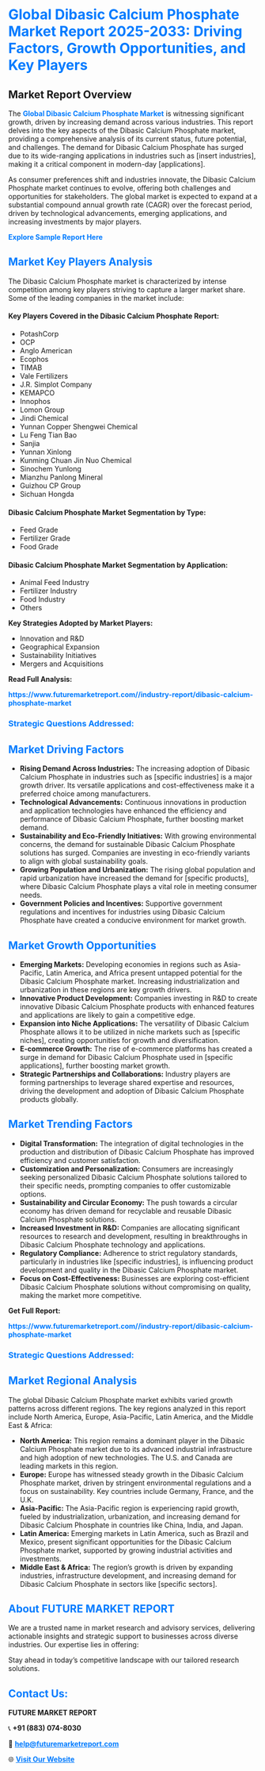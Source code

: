 <h1 style="color: #007BFF;">Global Dibasic Calcium Phosphate Market Report 2025-2033: Driving Factors, Growth Opportunities, and Key Players</h1>

<section id="overview">
<h2>Market Report Overview</h2>
<p>The <a href="https://www.futuremarketreport.com//industry-report/dibasic-calcium-phosphate-market" style="color: #007BFF; text-decoration: none;"><strong>Global Dibasic Calcium Phosphate Market</strong></a> is witnessing significant growth, driven by increasing demand across various industries. This report delves into the key aspects of the Dibasic Calcium Phosphate market, providing a comprehensive analysis of its current status, future potential, and challenges. The demand for Dibasic Calcium Phosphate has surged due to its wide-ranging applications in industries such as [insert industries], making it a critical component in modern-day [applications].</p>
<p>As consumer preferences shift and industries innovate, the Dibasic Calcium Phosphate market continues to evolve, offering both challenges and opportunities for stakeholders. The global market is expected to expand at a substantial compound annual growth rate (CAGR) over the forecast period, driven by technological advancements, emerging applications, and increasing investments by major players.</p>
</section>

<section id="overview">
<p><a href="https://www.futuremarketreport.com//request-sample/reportId=89813" style="color: #007BFF; text-decoration: none;"><strong>Explore Sample Report Here</strong></a></p>
</section>

<section id="key-players">
<h2 style="color: #007BFF;">Market Key Players Analysis</h2>
<p>The Dibasic Calcium Phosphate market is characterized by intense competition among key players striving to capture a larger market share. Some of the leading companies in the market include:</p>
<h4>Key Players Covered in the Dibasic Calcium Phosphate Report:</h4>
<ul><li>PotashCorp</li><li>OCP</li><li>Anglo American</li><li>Ecophos</li><li>TIMAB</li><li>Vale Fertilizers</li><li>J.R. Simplot Company</li><li>KEMAPCO</li><li>Innophos</li><li>Lomon Group</li><li>Jindi Chemical</li><li>Yunnan Copper Shengwei Chemical</li><li>Lu Feng Tian Bao</li><li>Sanjia</li><li>Yunnan Xinlong</li><li>Kunming Chuan Jin Nuo Chemical</li><li>Sinochem Yunlong</li><li>Mianzhu Panlong Mineral</li><li>Guizhou CP Group</li><li>Sichuan Hongda</li></ul>
<h4>Dibasic Calcium Phosphate Market Segmentation by Type:</h4>
<ul><li>Feed Grade</li><li>Fertilizer Grade</li><li>Food Grade</li></ul>

<h4>Dibasic Calcium Phosphate Market Segmentation by Application:</h4>
<ul><li>Animal Feed Industry</li><li>Fertilizer Industry</li><li>Food Industry</li><li>Others</li></ul>
<p><strong>Key Strategies Adopted by Market Players:</strong></p>
<ul>
<li>Innovation and R&D</li>
<li>Geographical Expansion</li>
<li>Sustainability Initiatives</li>
<li>Mergers and Acquisitions</li>
</ul>
</section>

<section>
<p><strong>Read Full Analysis: </strong></p><a href="https://www.futuremarketreport.com//industry-report/dibasic-calcium-phosphate-market" style="color: #007BFF; text-decoration: none;"><strong>https://www.futuremarketreport.com//industry-report/dibasic-calcium-phosphate-market</strong></a>
<h3 style="color: #007BFF;">Strategic Questions Addressed:</h3>
</section>

<section id="driving-factors">
<h2 style="color: #007BFF;">Market Driving Factors</h2>
<ul>
<li><strong>Rising Demand Across Industries:</strong> The increasing adoption of Dibasic Calcium Phosphate in industries such as [specific industries] is a major growth driver. Its versatile applications and cost-effectiveness make it a preferred choice among manufacturers.</li>
<li><strong>Technological Advancements:</strong> Continuous innovations in production and application technologies have enhanced the efficiency and performance of Dibasic Calcium Phosphate, further boosting market demand.</li>
<li><strong>Sustainability and Eco-Friendly Initiatives:</strong> With growing environmental concerns, the demand for sustainable Dibasic Calcium Phosphate solutions has surged. Companies are investing in eco-friendly variants to align with global sustainability goals.</li>
<li><strong>Growing Population and Urbanization:</strong> The rising global population and rapid urbanization have increased the demand for [specific products], where Dibasic Calcium Phosphate plays a vital role in meeting consumer needs.</li>
<li><strong>Government Policies and Incentives:</strong> Supportive government regulations and incentives for industries using Dibasic Calcium Phosphate have created a conducive environment for market growth.</li>
</ul>
</section>

<section id="growth-opportunities">
<h2 style="color: #007BFF;">Market Growth Opportunities</h2>
<ul>
<li><strong>Emerging Markets:</strong> Developing economies in regions such as Asia-Pacific, Latin America, and Africa present untapped potential for the Dibasic Calcium Phosphate market. Increasing industrialization and urbanization in these regions are key growth drivers.</li>
<li><strong>Innovative Product Development:</strong> Companies investing in R&D to create innovative Dibasic Calcium Phosphate products with enhanced features and applications are likely to gain a competitive edge.</li>
<li><strong>Expansion into Niche Applications:</strong> The versatility of Dibasic Calcium Phosphate allows it to be utilized in niche markets such as [specific niches], creating opportunities for growth and diversification.</li>
<li><strong>E-commerce Growth:</strong> The rise of e-commerce platforms has created a surge in demand for Dibasic Calcium Phosphate used in [specific applications], further boosting market growth.</li>
<li><strong>Strategic Partnerships and Collaborations:</strong> Industry players are forming partnerships to leverage shared expertise and resources, driving the development and adoption of Dibasic Calcium Phosphate products globally.</li>
</ul>
</section>

<section id="trending-factors">
<h2 style="color: #007BFF;">Market Trending Factors</h2>
<ul>
<li><strong>Digital Transformation:</strong> The integration of digital technologies in the production and distribution of Dibasic Calcium Phosphate has improved efficiency and customer satisfaction.</li>
<li><strong>Customization and Personalization:</strong> Consumers are increasingly seeking personalized Dibasic Calcium Phosphate solutions tailored to their specific needs, prompting companies to offer customizable options.</li>
<li><strong>Sustainability and Circular Economy:</strong> The push towards a circular economy has driven demand for recyclable and reusable Dibasic Calcium Phosphate solutions.</li>
<li><strong>Increased Investment in R&D:</strong> Companies are allocating significant resources to research and development, resulting in breakthroughs in Dibasic Calcium Phosphate technology and applications.</li>
<li><strong>Regulatory Compliance:</strong> Adherence to strict regulatory standards, particularly in industries like [specific industries], is influencing product development and quality in the Dibasic Calcium Phosphate market.</li>
<li><strong>Focus on Cost-Effectiveness:</strong> Businesses are exploring cost-efficient Dibasic Calcium Phosphate solutions without compromising on quality, making the market more competitive.</li>
</ul>
</section>

<section>
<p><strong>Get Full Report: </strong></p><a href="https://www.futuremarketreport.com//industry-report/dibasic-calcium-phosphate-market" style="color: #007BFF; text-decoration: none;"><strong>https://www.futuremarketreport.com//industry-report/dibasic-calcium-phosphate-market</strong></a>
<h3 style="color: #007BFF;">Strategic Questions Addressed:</h3>
</section>


<section id="regional-analysis">
<h2 style="color: #007BFF;">Market Regional Analysis</h2>
<p>The global Dibasic Calcium Phosphate market exhibits varied growth patterns across different regions. The key regions analyzed in this report include North America, Europe, Asia-Pacific, Latin America, and the Middle East & Africa:</p>
<ul>
<li><strong>North America:</strong> This region remains a dominant player in the Dibasic Calcium Phosphate market due to its advanced industrial infrastructure and high adoption of new technologies. The U.S. and Canada are leading markets in this region.</li>
<li><strong>Europe:</strong> Europe has witnessed steady growth in the Dibasic Calcium Phosphate market, driven by stringent environmental regulations and a focus on sustainability. Key countries include Germany, France, and the U.K.</li>
<li><strong>Asia-Pacific:</strong> The Asia-Pacific region is experiencing rapid growth, fueled by industrialization, urbanization, and increasing demand for Dibasic Calcium Phosphate in countries like China, India, and Japan.</li>
<li><strong>Latin America:</strong> Emerging markets in Latin America, such as Brazil and Mexico, present significant opportunities for the Dibasic Calcium Phosphate market, supported by growing industrial activities and investments.</li>
<li><strong>Middle East & Africa:</strong> The region’s growth is driven by expanding industries, infrastructure development, and increasing demand for Dibasic Calcium Phosphate in sectors like [specific sectors].</li>
</ul>
</section>

<footer>
<h2 style="color: #007BFF;">About FUTURE MARKET REPORT</h2>
<p>We are a trusted name in market research and advisory services, delivering actionable insights and strategic support to businesses across diverse industries. Our expertise lies in offering:</p>

<p>Stay ahead in today’s competitive landscape with our tailored research solutions.</p>

<h2 style="color: #007BFF;">Contact Us:</h2>
<p><strong>FUTURE MARKET REPORT</strong></p>
<p>📞 <strong>+91 (883) 074-8030</strong></p>
<p>📧 <strong><a href="mailto:help@futuremarketreport.com" style="color: #007BFF;">help@futuremarketreport.com</a></strong></p>
<p>🌐 <strong><a href="https://www.futuremarketreport.com/" style="color: #007BFF;">Visit Our Website</a></strong></p>
</footer>